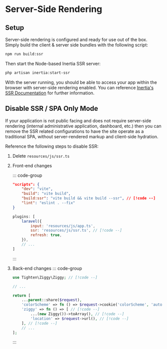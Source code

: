 # Server-Side Rendering

## Setup

Server-side rendering is configured and ready for use out of the box. Simply build the client & server side bundles with the following script:

```bash
npm run build:ssr
```

Then start the Node-based Inertia SSR server:

```bash
php artisan inertia:start-ssr
```

With the server running, you should be able to access your app within the browser with server-side rendering enabled. You can reference [Inertia's SSR Documentation](https://inertiajs.com/server-side-rendering) for further information.

## Disable SSR / SPA Only Mode

If your application is not public facing and does not require server-side rendering (internal administrative application, dashboard, etc.) then you can remove the SSR related configurations to have the site operate as a traditional SPA, without server-rendered markup and client-side hydration.

Reference the following steps to disable SSR:

1. Delete `resources/js/ssr.ts`
2. Front-end changes

    ::: code-group

    ```json [package.json]
    "scripts": {
        "dev": "vite",
        "build": "vite build",
        "build:ssr": "vite build && vite build --ssr", // [!code --]
        "lint": "eslint . --fix"
    }
    ```

    ```js [vite.config.ts]
    plugins: [
        laravel({
            input: 'resources/js/app.ts',
            ssr: 'resources/js/ssr.ts', // [!code --]
            refresh: true,
        }),
        // ...
    ]
    ```

    :::

3. Back-end changes
   ::: code-group

    ```php [app/Http/Middleware/HandleInertiaRequests.php]
    use Tighten\Ziggy\Ziggy; // [!code --]

    // ...

    return [
        ...parent::share($request),
        'colorScheme' => fn () => $request->cookie('colorScheme', 'auto'), // [!code --]
        'ziggy' => fn () => [ // [!code --]
            ...(new Ziggy())->toArray(), // [!code --]
            'location' => $request->url(), // [!code --]
        ], // [!code --]
        // ...
    ];
    ```

    :::
